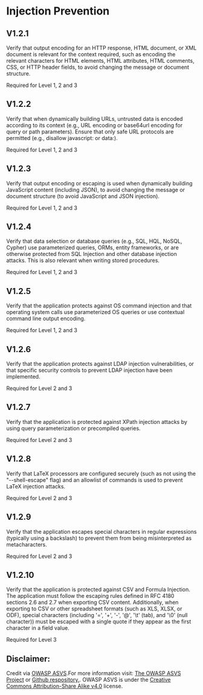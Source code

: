#  Injection Prevention
## V1.2.1
Verify that output encoding for an HTTP response, HTML document, or XML document is relevant for the context required, such as encoding the relevant characters for HTML elements, HTML attributes, HTML comments, CSS, or HTTP header fields, to avoid changing the message or document structure.
Required for Level 1, 2 and 3
## V1.2.2
Verify that when dynamically building URLs, untrusted data is encoded according to its context (e.g., URL encoding or base64url encoding for query or path parameters). Ensure that only safe URL protocols are permitted (e.g., disallow javascript: or data:).
Required for Level 1, 2 and 3
## V1.2.3
Verify that output encoding or escaping is used when dynamically building JavaScript content (including JSON), to avoid changing the message or document structure (to avoid JavaScript and JSON injection).
Required for Level 1, 2 and 3
## V1.2.4
Verify that data selection or database queries (e.g., SQL, HQL, NoSQL, Cypher) use parameterized queries, ORMs, entity frameworks, or are otherwise protected from SQL Injection and other database injection attacks. This is also relevant when writing stored procedures.
Required for Level 1, 2 and 3
## V1.2.5
Verify that the application protects against OS command injection and that operating system calls use parameterized OS queries or use contextual command line output encoding.
Required for Level 1, 2 and 3
## V1.2.6
Verify that the application protects against LDAP injection vulnerabilities, or that specific security controls to prevent LDAP injection have been implemented.
Required for Level 2 and 3
## V1.2.7
Verify that the application is protected against XPath injection attacks by using query parameterization or precompiled queries.
Required for Level 2 and 3
## V1.2.8
Verify that LaTeX processors are configured securely (such as not using the "--shell-escape" flag) and an allowlist of commands is used to prevent LaTeX injection attacks.
Required for Level 2 and 3
## V1.2.9
Verify that the application escapes special characters in regular expressions (typically using a backslash) to prevent them from being misinterpreted as metacharacters.
Required for Level 2 and 3
## V1.2.10
Verify that the application is protected against CSV and Formula Injection. The application must follow the escaping rules defined in RFC 4180 sections 2.6 and 2.7 when exporting CSV content. Additionally, when exporting to CSV or other spreadsheet formats (such as XLS, XLSX, or ODF), special characters (including '=', '+', '-', '@', '\t' (tab), and '\0' (null character)) must be escaped with a single quote if they appear as the first character in a field value.
Required for Level 3

## Disclaimer:
Credit via [OWASP ASVS](https://owasp.org/www-project-application-security-verification-standard/).For more information visit: [The OWASP ASVS Project](https://owasp.org/www-project-application-security-verification-standard/) or [Github respository.](https://github.com/OWASP/ASVS). OWASP ASVS is under the [Creative Commons Attribution-Share Alike v4.0](https://github.com/OWASP/ASVS/blob/v5.0.0/LICENSE.md) license.
